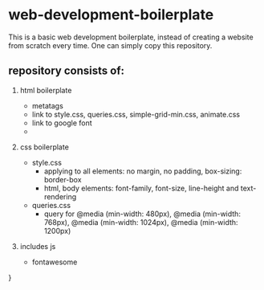 # web-development-boilerplate
This is a basic web development boilerplate, instead of creating a website from scratch every time. One can simply copy this repository.

## repository consists of:

1. html boilerplate
   - metatags
   - link to style.css, queries.css, simple-grid-min.css, animate.css
   - link to google font
   - 

2. css boilerplate
   - style.css
     - applying to all elements: no margin, no padding, box-sizing: border-box
     - html, body elements: font-family, font-size, line-height and text-rendering
   - queries.css
     - query for @media (min-width: 480px), @media (min-width: 768px), @media (min-width: 1024px), @media (min-width: 1200px)
     
3. includes js
   - fontawesome 
 
}

